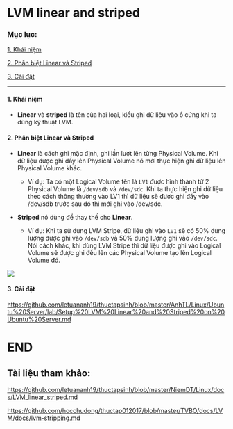 # LVM linear and striped

### Mục lục:

[1. Khái niệm](#1)

[2. Phân biệt Linear và Striped](#2)

[3. Cài đặt](#3)

------------------

#### <a name="1"> 1. Khái niệm <a/>

- **Linear** và **striped** là tên của hai loại, kiểu ghi dữ liệu vào ổ cứng khi ta dùng kỹ thuật LVM.

#### <a name="2"> 2. Phân biệt Linear và Striped </a>
- **Linear** là cách ghi mặc định, ghi lần lượt lên từng Physical Volume. Khi dữ liệu được ghi đầy lên Physical Volume nó mới thực hiện ghi dữ liệu lên Physical Volume khác.

  - Ví dụ: Ta có một Logical Volume tên là ``LV1`` được hình thành từ 2 Physical Volume là ``/dev/sdb`` và ``/dev/sdc``. Khi ta thực hiện ghi dữ liệu theo cách thông thường vào LV1 thì dữ liệu sẽ được ghi đầy vào /dev/sdb trước sau đó thì mới ghi vào /dev/sdc.

- **Striped** nó dùng để thay thế cho **Linear**.

  - Ví dụ: Khi ta sử dụng LVM Stripe, dữ liệu ghi vào ``LV1`` sẽ có 50% dung lượng được ghi vào ``/dev/sdb`` và 50% dung lượng ghi vào ``/dev/sdc``. Nói cách khác, khi dùng LVM Stripe thì dữ liệu được ghi vào Logical Volume sẽ được ghi đều lên các Physical Volume tạo lên Logical Volume đó.

![](https://www.smarthomebeginner.com/images/2015/04/Linear-VS-Striped-Volume-500x286.png)

#### <a name="3"> 3. Cài đặt </a>

https://github.com/letuananh19/thuctapsinh/blob/master/AnhTL/Linux/Ubuntu%20Server/lab/Setup%20LVM%20Linear%20and%20Striped%20on%20Ubuntu%20Server.md

# END

## Tài liệu tham khảo:

https://github.com/letuananh19/thuctapsinh/blob/master/NiemDT/Linux/docs/LVM_linear_striped.md

https://github.com/hocchudong/thuctap012017/blob/master/TVBO/docs/LVM/docs/lvm-stripping.md
